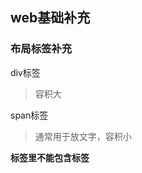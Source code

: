 ## web基础补充

### 布局标签补充

div标签
><div></div>
>容积大

span标签
><span></span>
>通常用于放文字，容积小

**<p>标签里不能包含<h>标签**





